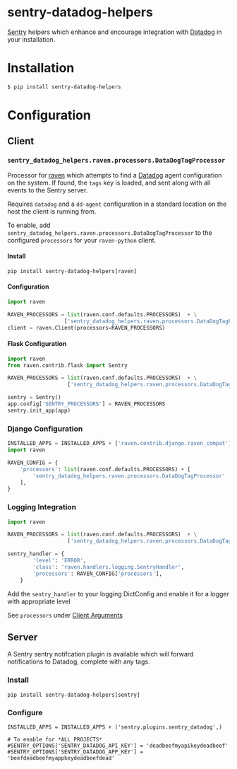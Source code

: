 sentry-datadog-helpers
======================

[Sentry](https://github.com/getsentry/sentry) helpers which enhance
and encourage integration with [Datadog](https://www.datadoghq.com)
in your installation.

# Installation

```bash
$ pip install sentry-datadog-helpers
```

# Configuration

## Client

### `sentry_datadog_helpers.raven.processors.DataDogTagProcessor`

Processor for [raven](https://github.com/getsentry/raven-python)
which attempts to find a [Datadog](https://www.datadoghq.com)
agent configuration on the system. If found, the `tags` key is
loaded, and sent along with all events to the Sentry server.

Requires `datadog` and a `dd-agent` configuration in a standard
location on the host the client is running from.

To enable, add `sentry_datadog_helpers.raven.processors.DataDogTagProcessor`
to the configured `processors` for your `raven-python` client.

#### Install

`pip install sentry-datadog-helpers[raven]`

#### Configuration

```python
import raven

RAVEN_PROCESSORS = list(raven.conf.defaults.PROCESSORS)  + \
                  ['sentry_datadog_helpers.raven.processors.DataDogTagProcessor']
client = raven.Client(processors=RAVEN_PROCESSORS)
```

#### Flask Configuration

```python
import raven
from raven.contrib.flask import Sentry

RAVEN_PROCESSORS = list(raven.conf.defaults.PROCESSORS)  + \
                   ['sentry_datadog_helpers.raven.processors.DataDogTagProcessor']

sentry = Sentry()
app.config['SENTRY_PROCESSORS'] = RAVEN_PROCESSORS
sentry.init_app(app)
```

### Django Configuration

```python
INSTALLED_APPS = INSTALLED_APPS + ['raven.contrib.django.raven_compat']
import raven

RAVEN_CONFIG = {
    'processors': list(raven.conf.defaults.PROCESSORS) + [
        'sentry_datadog_helpers.raven.processors.DataDogTagProcessor'
    ],
}
```

### Logging Integration

```python
import raven

RAVEN_PROCESSORS = list(raven.conf.defaults.PROCESSORS)  + \
                   ['sentry_datadog_helpers.raven.processors.DataDogTagProcessor']

sentry_handler = {
        'level': 'ERROR',
        'class': 'raven.handlers.logging.SentryHandler',
        'processors': RAVEN_CONFIG['processors'],
    }
```

Add the `sentry_handler` to your logging DictConfig and enable it for a logger with appropriate level

See `processors` under [Client Arguments](https://docs.getsentry.com/hosted/clients/python/advanced/#client-arguments)

## Server

A Sentry sentry notifcation plugin is available which will forward
notifications to Datadog, complete with any tags.

### Install

`pip install sentry-datadog-helpers[sentry]`

### Configure

```
INSTALLED_APPS = INSTALLED_APPS + ('sentry.plugins.sentry_datadog',)

# To enable for *ALL PROJECTS*
#SENTRY_OPTIONS['SENTRY_DATADOG_API_KEY'] = 'deadbeefmyapikeydeadbeef'
#SENTRY_OPTIONS['SENTRY_DATADOG_APP_KEY'] = 'beefdeadbeefmyappkeydeadbeefdead'
```

